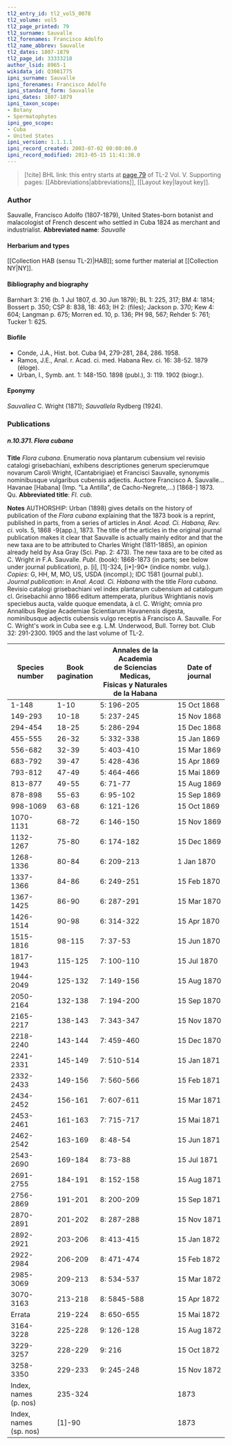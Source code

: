 ```yaml
---
tl2_entry_id: tl2_vol5_0078
tl2_volume: vol5
tl2_page_printed: 79
tl2_surname: Sauvalle
tl2_forenames: Francisco Adolfo
tl2_name_abbrev: Sauvalle
tl2_dates: 1807-1879
tl2_page_id: 33333218
author_lsid: 8965-1
wikidata_id: Q3081775
ipni_surname: Sauvalle
ipni_forenames: Francisco Adolfo
ipni_standard_form: Sauvalle
ipni_dates: 1807-1879
ipni_taxon_scope: 
- Botany
- Spermatophytes
ipni_geo_scope: 
- Cuba
- United States
ipni_version: 1.1.1.1
ipni_record_created: 2003-07-02 00:00:00.0
ipni_record_modified: 2013-05-15 11:41:38.0
---
```



> [!cite] BHL link: this entry starts at [page 79](https://www.biodiversitylibrary.org/page/33333218) of TL-2 Vol. V.
> Supporting pages: [[Abbreviations|abbreviations]], [[Layout key|layout key]].

### Author

Sauvalle, Francisco Adolfo (1807-1879), United States-born botanist and malacologist of French descent who settled in Cuba 1824 as merchant and industrialist. 
**Abbreviated name**: *Sauvalle*

#### Herbarium and types

[[Collection HAB (sensu TL-2)|HAB]]; some further material at [[Collection NY|NY]].

#### Bibliography and biography

Barnhart 3: 216 (b. 1 Jul 1807, d. 30 Jun 1879); BL 1: 225, 317; BM 4: 1814; Bossert p. 350; CSP 8: 838, 18: 463; IH 2: (files); Jackson p. 370; Kew 4: 604; Langman p. 675; Morren ed. 10, p. 136; PH 98, 567; Rehder 5: 761; Tucker 1: 625.

#### Biofile

- Conde, J.A., Hist. bot. Cuba 94, 279-281, 284, 286. 1958.
- Ramos, J.E., Anal. r. Acad. ci. med. Habana Rev. ci. 16: 38-52. 1879 (éloge).
- Urban, I., Symb. ant. 1: 148-150. 1898 (publ.), 3: 119. 1902 (biogr.).

#### Eponymy

*Sauvallea* C. Wright (1871); *Sauvallela* Rydberg (1924).

### Publications

##### n.10.371. Flora cubana

**Title**
*Flora cubana*. Enumeratio nova plantarum cubensium vel revisio catalogi grisebachiani, exhibens descriptiones generum specierumque novarum Caroli Wright, (Cantabrigiae) et Francisci Sauvalle, synonymis nominibusque vulgaribus cubensis adjectis. Auctore Francisco A. Sauvalle... Havanae \[Habana\] (Imp. "La Antilla", de Cacho-Negrete,...) \[1868-\] 1873. Qu.
**Abbreviated title**: *Fl. cub.*

**Notes**
AUTHORSHIP: Urban (1898) gives details on the history of publication of the *Flora cubana* explaining that the 1873 book is a reprint, published in parts, from a series of articles in *Anal. Acad. Ci. Habana, Rev. ci.* vols. 5, 1868 -9(app.), 1873. The title of the articles in the original journal publication makes it clear that Sauvalle is actually mainly editor and that the new taxa are to be attributed to Charles Wright (1811-1885), an opinion already held by Asa Gray (Sci. Pap. 2: 473). The new taxa are to be cited as C. Wright *in* F.A. Sauvalle.
*Publ*. (book): 1868-1873 (in parts; see below under journal publication), p. \[i\], \[1\]-324, \[i\*\]-90\* (indice nombr. vulg.). *Copies*: G, HH, M, MO, US, USDA (incompl.); IDC 1581 (journal publ.).
*Journal publication*: in *Anal. Acad. Ci. Habana* with the title *Flora cubana*. Revisio catalogi grisebachiani vel index plantarum cubensium ad catalogum cl. Grisebachii anno 1866 editum attemperata, pluribus Wrightianis novis speciebus aucta, valde quoque emendata, à cl. C. Wright; omnia pro Annalibus Regiae Academiae Scientiarum Havanensis digesta, nominibusque adjectis cubensis vulgo receptis à Francisco A. Sauvalle.
For C. Wright's work in Cuba see e.g. L.M. Underwood, Bull. Torrey bot. Club 32:
291-2300. 1905 and the last volume of TL-2.

|Species<br/>number	|Book<br/>pagination|Annales de la Academia<br/>de Sciencias Medicas,<br/>Fisicas y Naturales<br/>de la Habana	|Date of journal|
|---	|---	|---	|---	|
|1-148	|1-10	|5: 196-205	|15 Oct 1868|
|149-293	|10-18	|5: 237-245	|15 Nov 1868|
|294-454	|18-25	|5: 286-294	|15 Dec 1868|
|455-555	|26-32	|5: 332-338	|15 Jan 1869|
|556-682	|32-39	|5: 403-410	|15 Mar 1869|
|683-792	|39-47	|5: 428-436	|15 Apr 1869|
|793-812	|47-49	|5: 464-466	|15 Mai 1869|
|813-877	|49-55	|6: 71-77	|15 Aug 1869|
|878-898	|55-63	|6: 95-102	|15 Sep 1869|
|998-1069	|63-68	|6: 121-126	|15 Oct 1869|
|1070-1131	|68-72	|6: 146-150	|15 Nov 1869|
|1132-1267	|75-80	|6: 174-182	|15 Dec 1869|
|1268-1336	|80-84	|6: 209-213	|1 Jan 1870|
|1337-1366	|84-86	|6: 249-251	|15 Feb 1870|
|1367-1425	|86-90	|6: 287-291	|15 Mar 1870|
|1426-1514	|90-98	|6: 314-322	|15 Apr 1870|
|1515-1816	|98-115	|7: 37-53	|15 Jun 1870|
|1817-1943	|115-125	|7: 100-110	|15 Jul 1870|
|1944-2049	|125-132	|7: 149-156	|15 Aug 1870|
|2050-2164	|132-138	|7: 194-200	|15 Sep 1870|
|2165-2217	|138-143	|7: 343-347	|15 Nov 1870|
|2218-2240	|143-144	|7: 459-460	|15 Dec 1870|
|2241-2331	|145-149	|7: 510-514	|15 Jan 1871|
|2332-2433	|149-156	|7: 560-566	|15 Feb 1871|
|2434-2452	|156-161	|7: 607-611	|15 Mar 1871|
|2453-2461	|161-163	|7: 715-717	|15 Mai 1871|
|2462-2542	|163-169	|8: 48-54	|15 Jun 1871|
|2543-2690	|169-184	|8: 73-88	|15 Jul 1871|
|2691-2755	|184-191	|8: 152-158	|15 Aug 1871|
|2756-2869	|191-201	|8: 200-209	|15 Sep 1871|
|2870-2891	|201-202	|8: 287-288	|15 Nov 1871|
|2892-2921	|203-206	|8: 413-415	|15 Jan 1872|
|2922-2984	|206-209	|8: 471-474	|15 Feb 1872|
|2985-3069	|209-213	|8: 534-537	|15 Mar 1872|
|3070-3163	|213-218	|8: 5845-588	|15 Apr 1872|
|Errata	|219-224	|8: 650-655	|15 Mai 1872|
|3164-3228	|225-228	|9: 126-128	|15 Aug 1872|
|3229-3257	|228-229	|9: 216	|15 Oct 1872|
|3258-3350	|229-233	|9: 245-248	|15 Nov 1872|
|Index, names<br/>(p. nos)	|235-324	|	|	1873|
|Index, names<br/>(sp. nos)	|\[1\]-90	|	|	1873|

